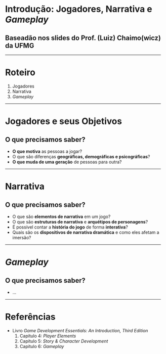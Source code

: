 <!--
backdrop: zelda-wii-u
bespokeEvent: bullets.disable
-->

# Introdução: Jogadores, Narrativa e _Gameplay_

## Baseadão nos slides do Prof. (Luiz) Chaimo(wicz) da UFMG

---
# Roteiro

1. Jogadores
1. Narrativa
1. _Gameplay_

---
<!--
bespokeState: checkpoint
-->

# Jogadores e seus Objetivos

## O que precisamos saber?

- **O que motiva** as pessoas a jogar?
- O que são diferenças **geográficas, demográficas e psicográficas**?
- **O que muda de uma geração** de pessoas para outra?

---
<!--
bespokeState: checkpoint
-->

# Narrativa

## O que precisamos saber?

- O que são **elementos de narrativa** em um jogo?
- O que são **estruturas de narrativa** e **arquétipos de personagens**?
- É possível contar a **história do jogo** de forma **interativa**?
- Quais são os **dispositivos de narrativa dramática** e como eles afetam a imersão?

---
<!--
bespokeState: checkpoint
-->

# _Gameplay_

## O que precisamos saber?

- ...

---
# Referências

- Livro _Game Development Essentials: An Introduction, Third Edition_
  1. Capítulo 4: _Player Elements_
  1. Capítulo 5: _Story &amp; Character Development_
  1. Capítulo 6: _Gameplay_
